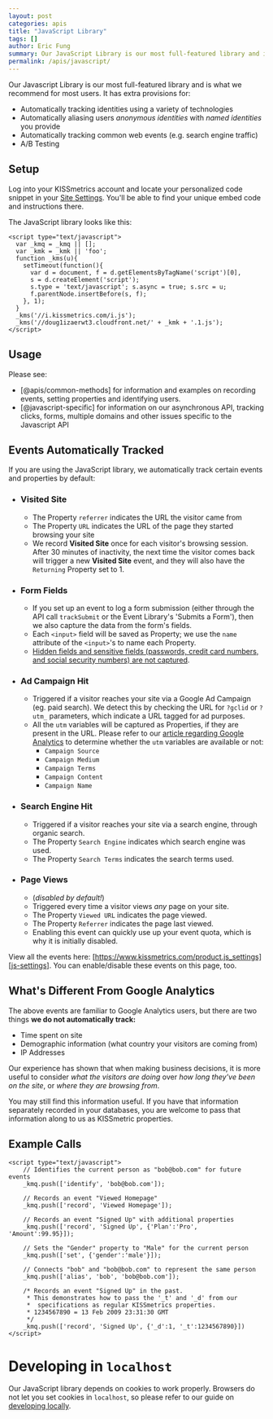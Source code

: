 ```yaml
---
layout: post
categories: apis
title: "JavaScript Library"
tags: []
author: Eric Fung
summary: Our JavaScript Library is our most full-featured library and is what we recommend for most users.
permalink: /apis/javascript/
---
```

Our Javascript Library is our most full-featured library and is what we recommend for most users. It has extra provisions for:

* Automatically tracking identities using a variety of technologies
* Automatically aliasing users *anonymous identities* with *named identities* you provide
* Automatically tracking common web events (e.g. search engine traffic)
* A/B Testing

## Setup

Log into your KISSmetrics account and locate your personalized code snippet in your [Site Settings][settings]. You'll be able to find your unique embed code and instructions there.

The JavaScript library looks like this:

    <script type="text/javascript">
      var _kmq = _kmq || [];
      var _kmk = _kmk || 'foo';
      function _kms(u){
        setTimeout(function(){
          var d = document, f = d.getElementsByTagName('script')[0],
          s = d.createElement('script');
          s.type = 'text/javascript'; s.async = true; s.src = u;
          f.parentNode.insertBefore(s, f);
        }, 1);
      }
      _kms('//i.kissmetrics.com/i.js');
      _kms('//doug1izaerwt3.cloudfront.net/' + _kmk + '.1.js');
    </script>

## Usage

Please see:

* [@apis/common-methods] for information and examples on recording events, setting properties and identifying users.
* [@javascript-specific] for information on our asynchronous API, tracking clicks, forms, multiple domains and other issues specific to the Javascript API

## Events Automatically Tracked

If you are using the JavaScript library, we automatically track certain events and properties by default:

* ### Visited Site
  * The Property `referrer` indicates the URL the visitor came from
  * The Property `URL` indicates the URL of the page they started browsing your site
  * We record **Visited Site** once for each visitor's browsing session. After 30 minutes of inactivity, the next time the visitor comes back will trigger a new **Visited Site** event, and they will also have the `Returning` Property set to 1.
* ### Form Fields
  * If you set up an event to log a form submission (either through the API call `trackSubmit` or the Event Library's 'Submits a Form'), then we also capture the data from the form's fields.
  * Each `<input>` field will be saved as Property; we use the `name` attribute of the `<input>`'s to name each Property.
  * [Hidden fields and sensitive fields (passwords, credit card numbers, and social security numbers) are not captured][fields-not-tracked].
* ### Ad Campaign Hit
  * Triggered if a visitor reaches your site via a Google Ad Campaign (eg. paid search). We detect this by checking the URL for `?gclid` or `?utm_` parameters, which indicate a URL tagged for ad purposes.
  * All the `utm` variables will be captured as Properties, if they are present in the URL. Please refer to our [article regarding Google Analytics][utm] to determine whether the `utm` variables are available or not:
    * `Campaign Source`
    * `Campaign Medium`
    * `Campaign Terms`
    * `Campaign Content`
    * `Campaign Name`
* ### Search Engine Hit
  * Triggered if a visitor reaches your site via a search engine, through organic search.
  * The Property `Search Engine` indicates which search engine was used.
  * The Property `Search Terms` indicates the search terms used.
* ### Page Views
  * (*disabled by default!*)
  * Triggered every time a visitor views _any_ page on your site.
  * The Property `Viewed URL` indicates the page viewed.
  * The Property `Referrer` indicates the page last viewed.
  * Enabling this event can quickly use up your event quota, which is why it is initially disabled.

View all the events here: [https://www.kissmetrics.com/product.js_settings][js-settings]. You can enable/disable these events on this page, too.

## What's Different From Google Analytics

The above events are familiar to Google Analytics users, but there are two things **we do not automatically track:**

* Time spent on site
* Demographic information (what country your visitors are coming from)
* IP Addresses

Our experience has shown that when making business decisions, it is more useful to consider _what the visitors are doing_ over _how long they've been on the site_, or _where they are browsing from_.

You may still find this information useful. If you have that information separately recorded in your databases, you are welcome to pass that information along to us as KISSmetric properties.

## Example Calls

    <script type="text/javascript">
        // Identifies the current person as "bob@bob.com" for future events
        _kmq.push(['identify', 'bob@bob.com']);  

        // Records an event "Viewed Homepage"
        _kmq.push(['record', 'Viewed Homepage']);  

        // Records an event "Signed Up" with additional properties
        _kmq.push(['record', 'Signed Up', {'Plan':'Pro', 'Amount':99.95}]);  

        // Sets the "Gender" property to "Male" for the current person
        _kmq.push(['set', {'gender':'male'}]);  

        // Connects "bob" and "bob@bob.com" to represent the same person
        _kmq.push(['alias', 'bob', 'bob@bob.com']);
    
        /* Records an event "Signed Up" in the past.
         * This demonstrates how to pass the '_t' and '_d' from our
         *  specifications as regular KISSmetrics properties.
         * 1234567890 = 13 Feb 2009 23:31:30 GMT
         */  
        _kmq.push(['record', 'Signed Up', {'_d':1, '_t':1234567890}])
    </script>

# Developing in `localhost`

Our JavaScript library depends on cookies to work properly. Browsers do not let you set cookies in `localhost`, so please refer to our guide on [developing locally][local].

[utm]: /integrations/google-analytics#google-analytics-8217-auto-tagging-vs-manual-tagging
[js-settings]: https://www.kissmetrics.com/product.js_settings
[settings]:https://www.kissmetrics.com/settings
[local]: /advanced/local-development
[fields-not-tracked]: /apis/javascript/javascript-specific/protected-form-fields